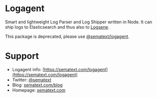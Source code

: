 # Logagent

Smart and lightweight Log Parser and Log Shipper written in Node. It can ship logs to Elasticsearch and thus also to [Logsene](http://www.sematext.com/logsene/). 

This package is deprecated, please use [@sematext/logagent](https://www.npmjs.com/package/@sematext/logagent).

# Support 
- Logagent info: [https://sematext.com/logagent](https://sematext.com/logagent)
- Twitter: [@sematext](http://twitter.com/sematext)
- Blog: [sematext.com/blog](http://sematext.com/blog)
- Homepage: [sematext.com](http://sematext.com)
